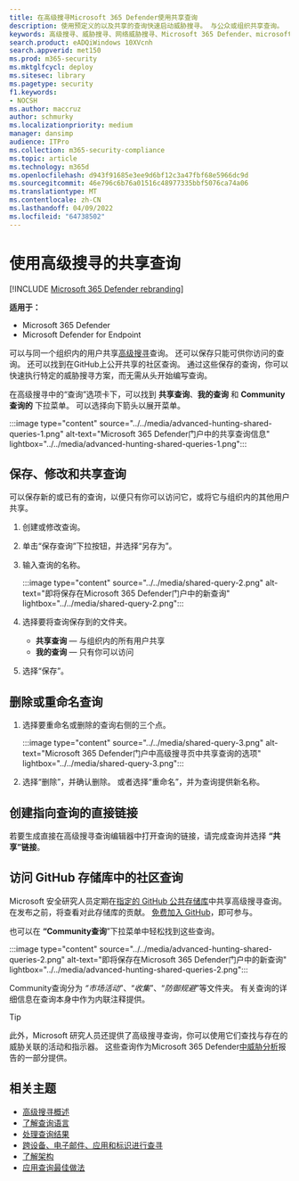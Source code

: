 ```yaml
---
title: 在高级搜寻Microsoft 365 Defender使用共享查询
description: 使用预定义的以及共享的查询快速启动威胁搜寻。 与公众或组织共享查询。
keywords: 高级搜寻、威胁搜寻、网络威胁搜寻、Microsoft 365 Defender、microsoft 365、m365、搜索、查询、遥测、自定义检测、架构、kusto、github 存储库、我的查询、共享查询
search.product: eADQiWindows 10XVcnh
search.appverid: met150
ms.prod: m365-security
ms.mktglfcycl: deploy
ms.sitesec: library
ms.pagetype: security
f1.keywords:
- NOCSH
ms.author: maccruz
author: schmurky
ms.localizationpriority: medium
manager: dansimp
audience: ITPro
ms.collection: m365-security-compliance
ms.topic: article
ms.technology: m365d
ms.openlocfilehash: d943f91685e3ee9d6bf12c3a47fbf68e5966dc9d
ms.sourcegitcommit: 46e796c6b76a01516c48977335bbf5076ca74a06
ms.translationtype: MT
ms.contentlocale: zh-CN
ms.lasthandoff: 04/09/2022
ms.locfileid: "64738502"
---
```

# <a name="use-shared-queries-in-advanced-hunting"></a>使用高级搜寻的共享查询

[!INCLUDE [Microsoft 365 Defender rebranding](../includes/microsoft-defender.md)]


**适用于：**
- Microsoft 365 Defender
- Microsoft Defender for Endpoint

可以与同一个组织内的用户共享[高级搜寻](advanced-hunting-overview.md)查询。 还可以保存只能可供你访问的查询。 还可以找到在GitHub上公开共享的社区查询。 通过这些保存的查询，你可以快速执行特定的威胁搜寻方案，而无需从头开始编写查询。

在高级搜寻中的“查询”选项卡下，可以找到 **共享查询**、**我的查询** 和 **Community查询的** 下拉菜单。 可以选择向下箭头以展开菜单。


:::image type="content" source="../../media/advanced-hunting-shared-queries-1.png" alt-text="Microsoft 365 Defender门户中的共享查询信息" lightbox="../../media/advanced-hunting-shared-queries-1.png":::



## <a name="save-modify-and-share-a-query"></a>保存、修改和共享查询
可以保存新的或已有的查询，以便只有你可以访问它，或将它与组织内的其他用户共享。 

1. 创建或修改查询。 

2. 单击“保存查询”下拉按钮，并选择“另存为”。
    
3. 输入查询的名称。 

   :::image type="content" source="../../media/shared-query-2.png" alt-text="即将保存在Microsoft 365 Defender门户中的新查询" lightbox="../../media/shared-query-2.png":::

4. 选择要将查询保存到的文件夹。
    - **共享查询** — 与组织内的所有用户共享
    - **我的查询** — 只有你可以访问
    
5. 选择“保存”。 

## <a name="delete-or-rename-a-query"></a>删除或重命名查询
1. 选择要重命名或删除的查询右侧的三个点。

    :::image type="content" source="../../media/shared-query-3.png" alt-text="Microsoft 365 Defender门户中高级搜寻页中共享查询的选项" lightbox="../../media/shared-query-3.png":::

2. 选择“删除”，并确认删除。 或者选择“重命名”，并为查询提供新名称。

## <a name="create-a-direct-link-to-a-query"></a>创建指向查询的直接链接
若要生成直接在高级搜寻查询编辑器中打开查询的链接，请完成查询并选择 **“共享”链接**。

## <a name="access-community-queries-in-the-github-repo"></a>访问 GitHub 存储库中的社区查询  
Microsoft 安全研究人员定期在[指定的 GitHub 公共存储库](https://github.com/Azure/Azure-Sentinel/tree/master/Hunting%20Queries/Microsoft%20365%20Defender)中共享高级搜寻查询。 在发布之前，将查看对此存储库的贡献。 [免费加入 GitHub](https://github.com/)，即可参与。

也可以在 **“Community查询**”下拉菜单中轻松找到这些查询。

:::image type="content" source="../../media/advanced-hunting-shared-queries-2.png" alt-text="即将保存在Microsoft 365 Defender门户中的新查询" lightbox="../../media/advanced-hunting-shared-queries-2.png":::

Community查询分为 *“市场活动*”、“*收集*”、“*防御规避*”等文件夹。 有关查询的详细信息在查询本身中作为内联注释提供。 

>[!tip]
>此外，Microsoft 研究人员还提供了高级搜寻查询，你可以使用它们查找与存在的威胁关联的活动和指示器。 这些查询作为Microsoft 365 Defender[中威胁分析](/windows/security/threat-protection/microsoft-defender-atp/threat-analytics)报告的一部分提供。


## <a name="related-topics"></a>相关主题
- [高级搜寻概述](advanced-hunting-overview.md)
- [了解查询语言](advanced-hunting-query-language.md)
- [处理查询结果](advanced-hunting-query-results.md)
- [跨设备、电子邮件、应用和标识进行查寻](advanced-hunting-query-emails-devices.md)
- [了解架构](advanced-hunting-schema-tables.md)
- [应用查询最佳做法](advanced-hunting-best-practices.md)